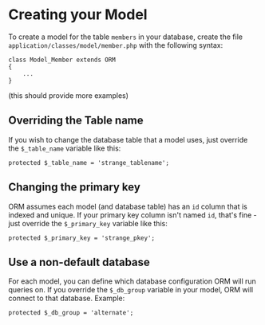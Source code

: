 # Creating your Model

To create a model for the table `members` in your database, create the file `application/classes/model/member.php` with the following syntax:

	class Model_Member extends ORM
	{
		...
	}

(this should provide more examples)

## Overriding the Table name

If you wish to change the database table that a model uses, just override the `$_table_name` variable like this:

	protected $_table_name = 'strange_tablename';

## Changing the primary key

ORM assumes each model (and database table) has an `id` column that is indexed and unique. If your primary key column isn't named `id`, that's fine - just override the `$_primary_key` variable like this:

	protected $_primary_key = 'strange_pkey';

## Use a non-default database

For each model, you can define which database configuration ORM will run queries on. If you override the `$_db_group` variable in your model, ORM will connect to that database. Example:

	protected $_db_group = 'alternate';
